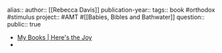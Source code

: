 alias::
author:: [[Rebecca Davis]] 
publication-year::
tags:: book #orthodox #stimulus 
project:: #AMT #[[Babies, Bibles and Bathwater]] 
question::
public:: true

- [My Books | Here's the Joy](https://heresthejoy.com/books-2/)
-